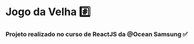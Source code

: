 # Jogo da Velha #️⃣

### Projeto realizado no curso de ReactJS da @Ocean Samsung :white_check_mark:

